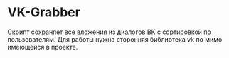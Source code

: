 # VK-Grabber
Скрипт сохраняет все вложения из диалогов ВК с сортировкой по пользователям.
Для работы нужна сторонняя библиотека vk по мимо имеющейся в проекте.

